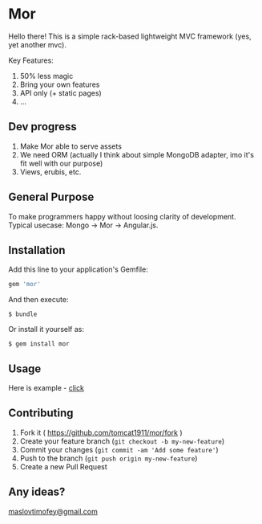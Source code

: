 # Mor 

Hello there! This is a simple rack-based lightweight MVC framework (yes, yet another mvc). 

Key Features:  

1. 50% less magic
2. Bring your own features
3. API only (+ static pages)
4. ...

## Dev progress

1. Make Mor able to serve assets
2. We need ORM (actually I think about simple MongoDB adapter, imo it's fit well with our purpose)
3. Views, erubis, etc.

## General Purpose

To make programmers happy without loosing clarity of development. Typical usecase: Mongo -> Mor -> Angular.js.

## Installation

Add this line to your application's Gemfile:

```ruby
gem 'mor'
```

And then execute:

    $ bundle

Or install it yourself as:

    $ gem install mor

## Usage

Here is example - [click](https://github.com/tomcat1911/mor-example)

## Contributing

1. Fork it ( https://github.com/tomcat1911/mor/fork )
2. Create your feature branch (`git checkout -b my-new-feature`)
3. Commit your changes (`git commit -am 'Add some feature'`)
4. Push to the branch (`git push origin my-new-feature`)
5. Create a new Pull Request

## Any ideas?

maslovtimofey@gmail.com

